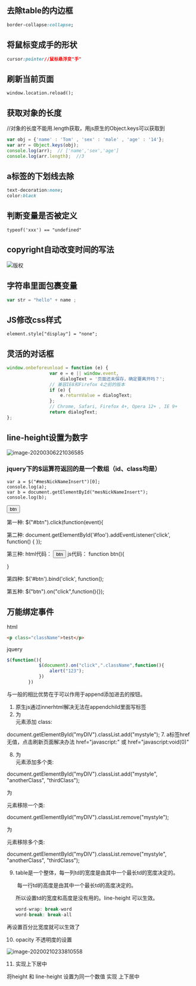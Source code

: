 ## 去除table的内边框 

```css
border-collapse:collapse;
```

## 将鼠标变成手的形状

```css
cursor:pointer//鼠标悬浮变"手"
```

## 刷新当前页面

```
window.location.reload();
```

## 获取对象的长度

//对象的长度不能用.length获取，用js原生的Object.keys可以获取到

```js
var obj = {'name' : 'Tom' , 'sex' : 'male' , 'age' : '14'}; 
var arr = Object.keys(obj); 
console.log(arr);  // ['name','sex','age'] 
console.log(arr.length);  //3
```

## a标签的下划线去除

```css
text-decoration:none;
color:black
```

## 判断变量是否被定义

```
typeof('xxx') == "undefined"
```

## copyright自动改变时间的写法

![版权](C:\Users\17540\Desktop\版权.jpg)

## 字符串里面包裹变量

```js
var str = "hello" + name ;
```

## JS修改css样式

```
element.style["display"] = "none";
```

## 灵活的对话框

```js
window.onbeforeunload = function (e) {
			    var e = e || window.event,
			        dialogText = '页面还未保存，确定要离开吗？';
			    // 兼容IE8和Firefox 4之前的版本
			    if (e) {
			        e.returnValue = dialogText;
			    };
			    // Chrome, Safari, Firefox 4+, Opera 12+ , IE 9+
			    return dialogText;
};
```



## line-height设置为数字

![image-20200306221036585](C:\Users\17540\AppData\Roaming\Typora\typora-user-images\image-20200306221036585.png)

### jquery下的$运算符返回的是一个数组（id、class均是）

```
var a = $("#mesNickNameInsert")[0];
console.log(a);
var b = document.getElementById("mesNickNameInsert");
console.log(b);
```

<button type="submit" id="btn">btn</button>

第一种:
$("#btn").click(function(event){

第二种:
document.getElementById('#foo').addEventListener('click', function() {
});

第三种:
html代码：
<button type="submit" id="btn" onclick="btn()">btn</button>
js代码：
function btn(){

}

第四种:
$('#btn').bind('click', function();

第五种:
$("btn").on("click",function(){});

## 万能绑定事件

html

```html
<p class="className">test</p>
```

jquery

```js
$(function(){
			$(document).on("click",".className",function(){
				alert("123");
			})
		})
```

与一般的相比优势在于可以作用于append添加进去的按钮。

1.  原生js通过innerhtml解决无法在appendchild里面写标签
2.  为 <div> 元素添加 class:

document.getElementById("myDIV").classList.add("mystyle");
7.  a标签href无值，点击刷新页面解决办法
href="javascript:" 或 href="javascript:void(0)" 

8.  为 <div> 元素添加多个类:

   document.getElementById("myDIV").classList.add("mystyle", "anotherClass", "thirdClass");

   为 <div> 元素移除一个类:

   document.getElementById("myDIV").classList.remove("mystyle"); 

   为 <div> 元素移除多个类:

   document.getElementById("myDIV").classList.remove("mystyle", "anotherClass", "thirdClass");
   
9. table是一个整体，每一列td的宽度是由其中一个最长td的宽度决定的。

   ​								每一行td的高度是由其中一个最长td的高度决定的。

   所以设置td的宽度和高度是没有用的。line-height 可以生效。

   ```kotlin
   word-wrap: break-word
   word-break: break-all
   ```

再设置百分比宽度就可以生效了

10. opacity  不透明度的设置

![image-20200210233810558](C:\Users\17540\AppData\Roaming\Typora\typora-user-images\image-20200210233810558.png)

11. 实现上下居中

将height 和 line-height 设置为同一个数值 实现 上下居中

